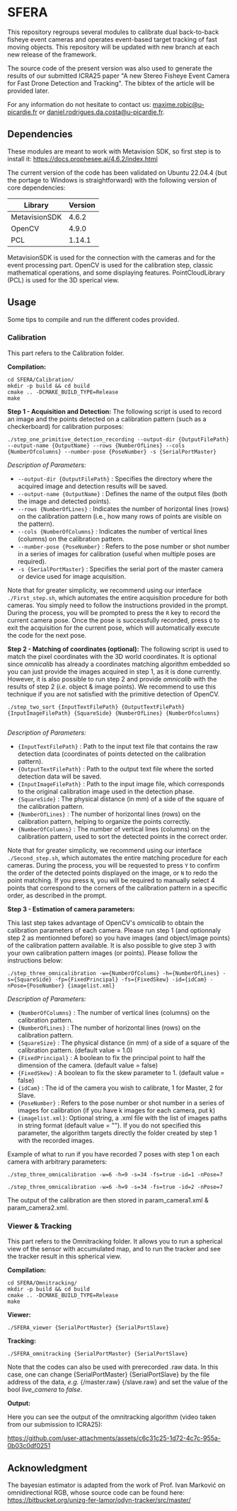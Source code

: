 # SFERA

This repository regroups several modules to calibrate dual back-to-back fisheye event cameras and operates event-based target tracking of fast moving objects. This repository will be updated with new branch at each new release of the framework.

The source code of the present version was also used to generate the results of our submitted ICRA25 paper "A new Stereo Fisheye Event Camera for Fast Drone Detection and Tracking". The bibtex of the article will be provided later.

For any information do not hesitate to contact us: maxime.robic@u-picardie.fr or daniel.rodrigues.da.costa@u-picardie.fr.

## Dependencies

These modules are meant to work with Metavision SDK, so first step is to install it: https://docs.prophesee.ai/4.6.2/index.html

The current version of the code has been validated on Ubuntu 22.04.4 (but the portage to Windows is straightforward) with the following version of core dependencies:

| Library       | Version       |
| ------------- | ------------- |
| MetavisionSDK | 4.6.2         |
| OpenCV        | 4.9.0         |
| PCL           | 1.14.1        |

MetavisionSDK is used for the connection with the cameras and for the event processing part. 
OpenCV is used for the calibration step, classic mathematical operations, and some displaying features. 
PointCloudLibrary (PCL) is used for the 3D sperical view. 

## Usage
Some tips to compile and run the different codes provided.

### Calibration
This part refers to the Calibration folder.

**Compilation:**

```
cd SFERA/Calibration/
mkdir -p build && cd build
cmake .. -DCMAKE_BUILD_TYPE=Release
make
```

**Step 1 - Acquisition and Detection:**
The following script is used to record an image and the points detected on a calibration pattern (such as a checkerboard) for calibration purposes:

```
./step_one_primitive_detection_recording --output-dir {OutputFilePath} --output-name {OutputName} --rows {NumberOfLines} --cols {NumberOfcolumns} --number-pose {PoseNumber} -s {SerialPortMaster} 

```
_Description of Parameters:_

* `--output-dir {OutputFilePath}` : Specifies the directory where the acquired image and detection results will be saved.
* `--output-name {OutputName}` : Defines the name of the output files (both the image and detected points).
* `--rows {NumberOfLines}` : Indicates the number of horizontal lines (rows) on the calibration pattern (i.e., how many rows of points are visible on the pattern).
* `--cols {NumberOfColumns}` : Indicates the number of vertical lines (columns) on the calibration pattern.
* `--number-pose {PoseNumber}` : Refers to the pose number or shot number in a series of images for calibration (useful when multiple poses are required).
* `-s {SerialPortMaster}` : Specifies the serial port of the master camera or device used for image acquisition.

Note that for greater simplicity, we recommend using our interface `./First_step.sh`, which automates the entire acquisition procedure for both cameras.
You simply need to follow the instructions provided in the prompt. During the process, you will be prompted to press the `R` key to record the current camera pose. 
Once the pose is successfully recorded, press `Q` to exit the acquisition for the current pose, which will automatically execute the code for the next pose.

**Step 2 - Matching of coordinates (optional):**
The following script is used to match the pixel coordinates with the 3D world coordinates. It is optional since *omnicalib* has already a coordinates matching algorithm embedded so you can just provide the images acquired in step 1, as it is done currently. However, it is also possible to run step 2 and provide *omnicalib* with the results of step 2 (*i.e.* object & image points). We recommend to use this technique if you are not satisfied with the primitive detection of OpenCV. 

```
./step_two_sort {InputTextFilePath} {OutputTextFilePath} {InputImageFilePath} {SquareSide} {NumberOfLines} {NumberOfcolumns}
	
```
_Description of Parameters:_

* `{InputTextFilePath}` : Path to the input text file that contains the raw detection data (coordinates of points detected on the calibration pattern).
* `{OutputTextFilePath}` : Path to the output text file where the sorted detection data will be saved.
* `{InputImageFilePath}` : Path to the input image file, which corresponds to the original calibration image used in the detection phase.
* `{SquareSide}` : The physical distance (in mm) of a side of the square of the calibration pattern. 
* `{NumberOfLines}` : The number of horizontal lines (rows) on the calibration pattern, helping to organize the points correctly.
* `{NumberOfColumns}` : The number of vertical lines (columns) on the calibration pattern, used to sort the detected points in the correct order.

Note that for greater simplicity, we recommend using our interface `./Second_step.sh`, which automates the entire matching procedure for each cameras. 
During the process, you will be requested to press `Y` to confirm the order of the detected points displayed on the image, or `N` to redo the point matching. 
If you press `N`, you will be required to manually select 4 points that correspond to the corners of the calibration pattern in a specific order, as described in the prompt.

**Step 3 - Estimation of camera parameters:**

This last step takes advantage of OpenCV's *omnicalib* to obtain the calibration parameters of each camera. Please run step 1 (and optionnaly step 2 as mentionned before) so you have images (and object/image points) of the calibration pattern available. It is also possible to give step 3 with your own calibration pattern images (or points). Please follow the instructions below:

```
./step_three_omnicalibration -w={NumberOfColums} -h={NumberOfLines} -s={SquareSide} -fp={FixedPrincipal} -fs={FixedSkew} -id={idCam} -nPose={PoseNumber} {imagelist.xml}

```

_Description of Parameters:_

* `{NumberOfColumns}` : The number of vertical lines (columns) on the calibration pattern.
* `{NumberOfLines}` : The number of horizontal lines (rows) on the calibration pattern.
* `{SquareSize}` : The physical distance (in mm) of a side of a square of the calibration pattern. (default value = 1.0)
* `{FixedPrincipal}` : A boolean to fix the principal point to half the dimension of the camera. (default value = false)
* `{FixedSkew}` : A boolean to fix the skew parameter to 1. (default value = false)
* `{idCam}` : The id of the camera you wish to calibrate, 1 for Master, 2 for Slave.
* `{PoseNumber}` : Refers to the pose number or shot number in a series of images for calibration (if you have k images for each camera, put k)
* `{imagelist.xml}`: Optional string, a .xml file with the list of images paths in string format (default value = ""). If you do not specified this parameter, the algorithm targets directly the folder created by step 1 with the recorded images.

Example of what to run if you have recorded 7 poses with step 1 on each camera with arbitrary parameters:

```
./step_three_omnicalibration -w=6 -h=9 -s=34 -fs=true -id=1 -nPose=7

./step_three_omnicalibration -w=6 -h=9 -s=34 -fs=true -id=2 -nPose=7

```

The output of the calibration are then stored in param_camera1.xml & param_camera2.xml.

### Viewer & Tracking
This part refers to the Omnitracking folder. It allows you to run a spherical view of the sensor with accumulated map, and to run the tracker and see the tracker result in this spherical view.

**Compilation:**

```
cd SFERA/Omnitracking/
mkdir -p build && cd build
cmake .. -DCMAKE_BUILD_TYPE=Release
make
```

**Viewer:**

```
./SFERA_viewer {SerialPortMaster} {SerialPortSlave}

```
**Tracking:**
```
./SFERA_omnitracking {SerialPortMaster} {SerialPortSlave}
```
Note that the codes can also be used with prerecorded .raw data. In this case, one can change {SerialPortMaster} {SerialPortSlave} by the file address of the data, *e.g.* {/master.raw} {/slave.raw} and set the value of the bool *live_camera* to *false*.

**Output:**

Here you can see the output of the omnitracking algorithm (video taken from our submission to ICRA25):


https://github.com/user-attachments/assets/c6c31c25-1d72-4c7c-955a-0b03c0df0251



## Acknowledgment
The bayesian estimator is adapted from the work of Prof. Ivan Marković on omnidirectional RGB, whose source code can be found here: https://bitbucket.org/unizg-fer-lamor/odyn-tracker/src/master/
